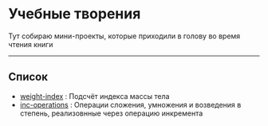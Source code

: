 # Учебные творения

Тут собираю мини-проекты, которые приходили в голову во время чтения книги

----

## Список

- [weight-index](https://github.com/andybeardness/Learning-C/tree/main/projects/weight-index) : Подсчёт индекса массы тела
- [inc-operations](https://github.com/andybeardness/Learning-C/tree/main/projects/inc-operations) : Операции сложения, умножения и возведения в степень, реализовнные через операцию инкремента
